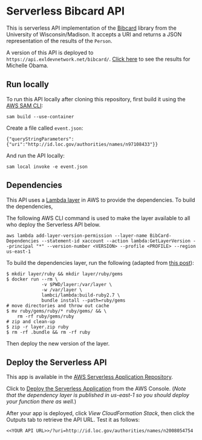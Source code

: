 # Serverless Bibcard API

This is serverless API implementation of the [Bibcard](https://github.com/UW-Madison-Library/bibcard) library from the University of Wisconsin/Madison. It accepts a URI and returns a JSON representation of the results of the `Person`.

A version of this API is deployed to `https://api.exldevnetwork.net/bibcard/`. [Click here](https://api.exldevnetwork.net/bibcard/?uri=http://id.loc.gov/authorities/names/n2008054754) to see the results for Michelle Obama.

## Run locally
To run this API locally after cloning this repository, first build it using the [AWS SAM CLI](https://docs.aws.amazon.com/serverless-application-model/latest/developerguide/serverless-sam-cli-install.html):
```
sam build --use-container
```

Create a file called `event.json`:
```
{"queryStringParameters":{"uri":"http://id.loc.gov/authorities/names/n97108433"}}
```

And run the API locally:
```
sam local invoke -e event.json 
```

## Dependencies
This API uses a [Lambda layer](https://docs.aws.amazon.com/lambda/latest/dg/configuration-layers.html) in AWS to provide the dependencies. To build the dependencies, 

The following AWS CLI command is used to make the layer available to all who deploy the Serverless API below.

```
aws lambda add-layer-version-permission --layer-name BibCard-Dependencies --statement-id xaccount --action lambda:GetLayerVersion --principal "*" --version-number <VERSION> --profile <PROFILE> --region us-east-1
```

To build the dependencies layer, run the following (adapted from [this post](https://medium.com/@joshua.a.kahn/exploring-aws-lambda-layers-and-ruby-support-5510f81b4d14)):

```
$ mkdir layer/ruby && mkdir layer/ruby/gems
$ docker run --rm \
             -v $PWD/layer:/var/layer \
             -w /var/layer \
             lambci/lambda:build-ruby2.7 \
             bundle install --path=ruby/gems
# move directories and throw out cache
$ mv ruby/gems/ruby/* ruby/gems/ && \
    rm -rf ruby/gems/ruby
# zip and clean-up
$ zip -r layer.zip ruby
$ rm -rf .bundle && rm -rf ruby
```

Then deploy the new version of the layer.

## Deploy the Serverless API
This app is available in the [AWS Serverless Application Repository](https://serverlessrepo.aws.amazon.com/applications/arn:aws:serverlessrepo:us-east-1:523567452838:applications~serverless-bibcard). 

Click to [Deploy the Serverless Application](https://console.aws.amazon.com/lambda/home?region=us-east-1#/create/app?applicationId=arn:aws:serverlessrepo:us-east-1:523567452838:applications/serverless-bibcard) from the AWS Console. (_Note that the dependency layer is published in us-east-1 so you should deploy your function there as well._)

After your app is deployed, click _View CloudFormation Stack_, then click the Outputs tab to retrieve the API URL. Test it as follows:
```
<<YOUR API URL>>/?uri=http://id.loc.gov/authorities/names/n2008054754
```
